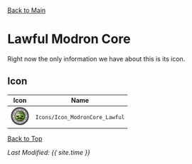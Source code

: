 [Back to Main](index.md)

# Lawful Modron Core

Right now the only information we have about this is its icon.

## Icon

| Icon | Name |
|---|---|
| ![Lawful Modron Core Icon](images/lawful_modron_core/icon.png) | `Icons/Icon_ModronCore_Lawful` |

[Back to Top](#top)

*Last Modified: {{ site.time }}*